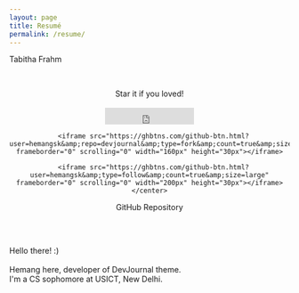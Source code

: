```yaml
---
layout: page
title: Resumé
permalink: /resume/
---
```


<span class="page-tagline">Tabitha Frahm</span>



<div class="post-content-download">
  <p>
    <br />
  </p>
  <div class="download">
    <center><i class="fa fa-heart"></i> Star it if you loved!</center>
    <br />
    <center>
      <iframe src="https://ghbtns.com/github-btn.html?user=hemangsk&amp;repo=devjournal&amp;type=star&amp;count=true&amp;size=large" frameborder="0" scrolling="0" width="160px" height="30px"></iframe>

      <iframe src="https://ghbtns.com/github-btn.html?user=hemangsk&amp;repo=devjournal&amp;type=fork&amp;count=true&amp;size=large" frameborder="0" scrolling="0" width="160px" height="30px"></iframe>

      <iframe src="https://ghbtns.com/github-btn.html?user=hemangsk&amp;type=follow&amp;count=true&amp;size=large" frameborder="0" scrolling="0" width="200px" height="30px"></iframe>
    </center>
  </div>
  <center>GitHub Repository
    <h2><a href="http://github.com/hemangsk/DevJournal"><i class="fa fa-github"></i></a></h2>
  </center>
  <div class="intro">
    <br />
    <p>
      Hello there! :)
      <br />
      <br /> Hemang here, developer of <span class="small-site-title">DevJournal</span> theme.
      <br /> I'm a CS sophomore at USICT, New Delhi.
      <br />
      <br />
      <a href="http://facebook.com/hemangkr"><i class="fa fa-facebook"></i></a> &nbsp; &nbsp; &nbsp;<a href="http://github.com/hemangsk"><i class="fa fa-github"></i></a>
    </p>
  </div>

</div>
